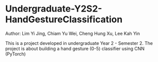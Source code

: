 # Undergraduate-Y2S2-HandGestureClassification
Author: Lim Yi Jing, Chiam Yu Wei, Cheng Hung Xu, Lee Kah Yin

This is a project developed in undergraduate Year 2 - Semester 2. The project is about building a hand gesture (0-5) classifier using CNN (PyTorch)
